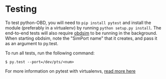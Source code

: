 Testing
=======

To test python-OBD, you will need to `pip install pytest` and install the module (preferably in a virtualenv) by running `python setup.py install`. The end-to-end tests will also require [obdsim](http://icculus.org/obdgpslogger/obdsim.html) to be running in the background. When starting obdsim, note the "SimPort name" that it creates, and pass it as an argument to py.test.

To run all tests, run the following command:

	$ py.test --port=/dev/pts/<num>

For more information on pytest with virtualenvs, [read more here](https://pytest.org/dev/goodpractises.html)
